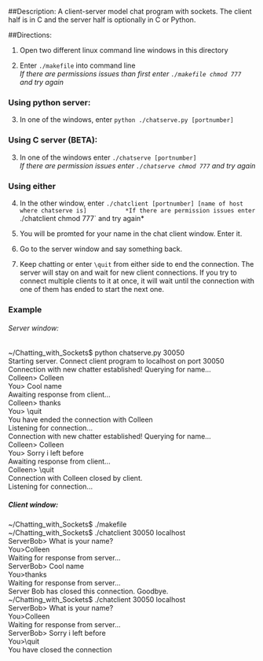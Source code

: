 ##Description:
 A client-server model chat program with sockets. The client half is in C and the server half is optionally in C or Python. 

##Directions:

1. Open two different linux command line windows in this directory

2. Enter `./makefile` into command line      
  *If there are permissions issues than first enter `./makefile chmod 777` and try again*

### Using python server: 

3. In one of the windows, enter `python ./chatserve.py [portnumber]`

### Using C server (BETA):

3. In one of the windows enter `./chatserve [portnumber]`          
  *If there are permission issues enter `./chatserve chmod 777` and try again*

### Using either
4. In the other window, enter `./chatclient [portnumber] [name of host where chatserve is]          
  *If there are permission issues enter `./chatclient chmod 777` and try again*

5. You will be promted for your name in the chat client window. Enter it.

6. Go to the server window and say something back.

7. Keep chatting or enter `\quit` from either side to end the connection. The server will stay on and wait for new client connections. If you try to connect multiple clients to it at once, it will wait until the connection with one of them has ended to start the next one.


### Example       

###### Server window:           

~/Chatting_with_Sockets$ python chatserve.py 30050                
Starting server. Connect client program to localhost on port 30050       
Connection with new chatter established! Querying for name...        
Colleen> Colleen         
 You> Cool name          
Awaiting response from client...        
Colleen> thanks       
 You> \quit      
You have ended the connection with Colleen      
Listening for connection...      
Connection with new chatter established! Querying for name...       
Colleen> Colleen        
 You> Sorry i left before        
Awaiting response from client...      
Colleen> \quit     
Connection with Colleen closed by client.     
Listening for connection...     

##### Client window:          
~/Chatting_with_Sockets$ ./makefile                  
~/Chatting_with_Sockets$ ./chatclient 30050 localhost     
ServerBob> What is your name?      
 You>Colleen                 
Waiting for response from server...           
ServerBob> Cool name     
 You>thanks       
Waiting for response from server...      
Server Bob has closed this connection. Goodbye.        
~/Chatting_with_Sockets$ ./chatclient 30050 localhost      
ServerBob> What is your name?       
 You>Colleen       
Waiting for response from server...       
ServerBob> Sorry i left before      
 You>\quit     
You have closed the connection        


